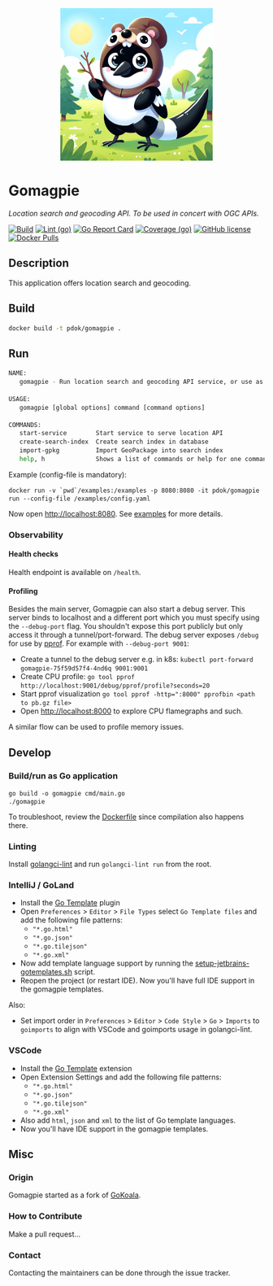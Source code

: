 <p align="center">
<img src="docs/gomagpie.jpeg" alt="Gomagpie" title="Gomagpie" width="300" />
</p>

# Gomagpie

_Location search and geocoding API. To be used in concert with OGC APIs._

[![Build](https://github.com/PDOK/gomagpie/actions/workflows/build-and-publish-image.yml/badge.svg)](https://github.com/PDOK/gomagpie/actions/workflows/build-and-publish-image.yml)
[![Lint (go)](https://github.com/PDOK/gomagpie/actions/workflows/lint-go.yml/badge.svg)](https://github.com/PDOK/gomagpie/actions/workflows/lint-go.yml)
[![Go Report Card](https://goreportcard.com/badge/github.com/PDOK/gomagpie)](https://goreportcard.com/report/github.com/PDOK/gomagpie)
[![Coverage (go)](https://github.com/PDOK/gomagpie/wiki/coverage.svg)](https://raw.githack.com/wiki/PDOK/gomagpie/coverage.html)
[![GitHub license](https://img.shields.io/github/license/PDOK/gomagpie)](https://github.com/PDOK/gomagpie/blob/master/LICENSE)
[![Docker Pulls](https://img.shields.io/docker/pulls/pdok/gomagpie.svg)](https://hub.docker.com/r/pdok/gomagpie)

## Description

This application offers location search and geocoding.

## Build

```bash
docker build -t pdok/gomagpie .
```

## Run

```bash
NAME:
   gomagpie - Run location search and geocoding API service, or use as CLI to support the ETL process for this service.

USAGE:
   gomagpie [global options] command [command options]

COMMANDS:
   start-service        Start service to serve location API
   create-search-index  Create search index in database
   import-gpkg          Import GeoPackage into search index
   help, h              Shows a list of commands or help for one command
```

Example (config-file is mandatory):

```docker
docker run -v `pwd`/examples:/examples -p 8080:8080 -it pdok/gomagpie run --config-file /examples/config.yaml
```

Now open <http://localhost:8080>. See [examples](examples) for more details.

### Observability

#### Health checks

Health endpoint is available on `/health`.

#### Profiling

Besides the main server, Gomagpie can also start a debug server. This server
binds to localhost and a different port which you must specify using the
`--debug-port` flag. You shouldn't expose this port publicly but only access it
through a tunnel/port-forward. The debug server exposes `/debug` for use by
[pprof](https://go.dev/blog/pprof). For example with `--debug-port 9001`:

- Create a tunnel to the debug server e.g. in k8s: `kubectl port-forward
gomagpie-75f59d57f4-4nd6q 9001:9001`
- Create CPU profile: `go tool pprof
http://localhost:9001/debug/pprof/profile?seconds=20`
- Start pprof visualization `go tool pprof -http=":8000" pprofbin <path to pb.gz
file>`
- Open <http://localhost:8000> to explore CPU flamegraphs and such.

A similar flow can be used to profile memory issues.

## Develop

### Build/run as Go application

```
go build -o gomagpie cmd/main.go
./gomagpie
```

To troubleshoot, review the [Dockerfile](./Dockerfile) since compilation also happens there.

### Linting

Install [golangci-lint](https://golangci-lint.run/usage/install/) and run `golangci-lint run`
from the root.

### IntelliJ / GoLand

- Install the [Go Template](https://plugins.jetbrains.com/plugin/10581-go-template) plugin
- Open `Preferences` > `Editor` > `File Types` select `Go Template files` and
  add the following file patterns:
  - `"*.go.html"`
  - `"*.go.json"`
  - `"*.go.tilejson"`
  - `"*.go.xml"`
- Now add template language support by running the
  [setup-jetbrains-gotemplates.sh](hack/setup-jetbrains-gotemplates.sh) script.
- Reopen the project (or restart IDE). Now you'll have full IDE support in the gomagpie templates.

Also:

- Set import order in `Preferences` > `Editor` > `Code Style` > `Go` > `Imports`
  to `goimports` to align with VSCode and goimports usage in golangci-lint.

### VSCode

- Install the [Go Template](https://marketplace.visualstudio.com/items?itemName=jinliming2.vscode-go-template)
  extension
- Open Extension Settings and add the following file patterns:
  - `"*.go.html"`
  - `"*.go.json"`
  - `"*.go.tilejson"`
  - `"*.go.xml"`
- Also add `html`, `json` and `xml` to the list of Go template languages.
- Now you'll have IDE support in the gomagpie templates.

## Misc

### Origin

Gomagpie started as a fork of [GoKoala](https://github.com/PDOK/gokoala).

### How to Contribute

Make a pull request...

### Contact

Contacting the maintainers can be done through the issue tracker.
